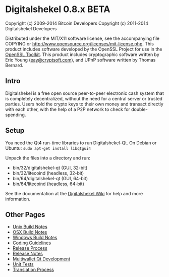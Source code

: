 Digitalshekel 0.8.x BETA
====================

Copyright (c) 2009-2014 Bitcoin Developers
Copyright (c) 2011-2014 Digitalshekel Developers

Distributed under the MIT/X11 software license, see the accompanying
file COPYING or http://www.opensource.org/licenses/mit-license.php.
This product includes software developed by the OpenSSL Project for use in the [OpenSSL Toolkit](http://www.openssl.org/). This product includes
cryptographic software written by Eric Young ([eay@cryptsoft.com](mailto:eay@cryptsoft.com)), and UPnP software written by Thomas Bernard.


Intro
---------------------
Digitalshekel is a free open source peer-to-peer electronic cash system that is
completely decentralized, without the need for a central server or trusted
parties.  Users hold the crypto keys to their own money and transact directly
with each other, with the help of a P2P network to check for double-spending.


Setup
---------------------
You need the Qt4 run-time libraries to run Digitalshekel-Qt. On Debian or Ubuntu:
	`sudo apt-get install libqtgui4`

Unpack the files into a directory and run:

- bin/32/digitalshekel-qt (GUI, 32-bit)
- bin/32/litecoind (headless, 32-bit)
- bin/64/digitalshekel-qt (GUI, 64-bit)
- bin/64/litecoind (headless, 64-bit)

See the documentation at the [Digitalshekel Wiki](http://digitalshekel.info)
for help and more information.


Other Pages
---------------------
- [Unix Build Notes](build-unix.md)
- [OSX Build Notes](build-osx.md)
- [Windows Build Notes](build-msw.md)
- [Coding Guidelines](coding.md)
- [Release Process](release-process.md)
- [Release Notes](release-notes.md)
- [Multiwallet Qt Development](multiwallet-qt.md)
- [Unit Tests](unit-tests.md)
- [Translation Process](translation_process.md)

